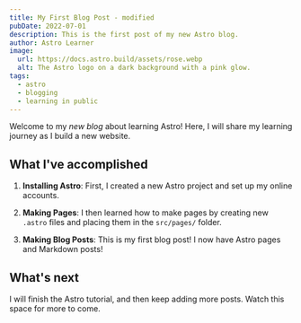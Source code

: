 ```yaml
---
title: My First Blog Post - modified
pubDate: 2022-07-01
description: This is the first post of my new Astro blog.
author: Astro Learner
image:
  url: https://docs.astro.build/assets/rose.webp
  alt: The Astro logo on a dark background with a pink glow.
tags:
  - astro
  - blogging
  - learning in public
---
```


Welcome to my _new blog_ about learning Astro! Here, I will share my learning journey as I build a new website.

## What I've accomplished

1. **Installing Astro**: First, I created a new Astro project and set up my online accounts.

2. **Making Pages**: I then learned how to make pages by creating new `.astro` files and placing them in the `src/pages/` folder.

3. **Making Blog Posts**: This is my first blog post! I now have Astro pages and Markdown posts!

## What's next

I will finish the Astro tutorial, and then keep adding more posts. Watch this space for more to come.

